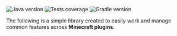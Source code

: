<img src="https://img.shields.io/badge/java-1.8-%23ED8B00" alt="Java version" />
<img src="https://fulminazzo.it/badge/coverage/fulminazzo/FulmiCommands/jacoco.yml" alt="Tests coverage" />
<img src="https://fulminazzo.it/badge/gradle/fulminazzo/FulmiCollection" alt="Gradle version" >

The following is a simple library created to easily work and manage common features across **Minecraft plugins**.
